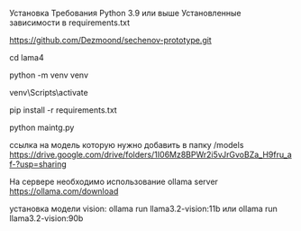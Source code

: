 Установка Требования Python 3.9 или выше Установленные зависимости в requirements.txt


https://github.com/Dezmoond/sechenov-prototype.git

cd lama4

python -m venv venv

venv\Scripts\activate

pip install -r requirements.txt

python maintg.py

ссылка на модель которую нужно добавить в папку /models 
https://drive.google.com/drive/folders/1I06Mz8BPWr2i5vJrGvoBZa_H9fru_af-?usp=sharing

На сервере необходимо использование ollama server https://ollama.com/download

установка модели vision:
ollama run llama3.2-vision:11b или ollama run llama3.2-vision:90b
